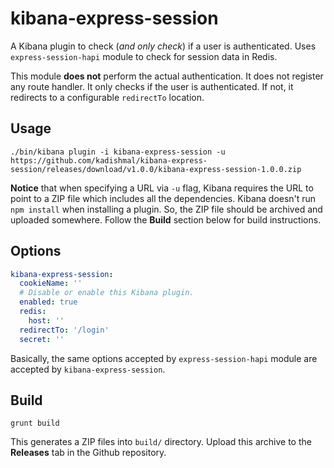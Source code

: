# kibana-express-session

A Kibana plugin to check (*and only check*) if a user is authenticated.
Uses `express-session-hapi` module to check for session data in Redis.

This module **does not** perform the actual authentication. It does not
register any route handler. It only checks if the user is authenticated.
If not, it redirects to a configurable `redirectTo` location.

## Usage

    ./bin/kibana plugin -i kibana-express-session -u https://github.com/kadishmal/kibana-express-session/releases/download/v1.0.0/kibana-express-session-1.0.0.zip

**Notice** that when specifying a URL via `-u` flag, Kibana requires the URL to point
to a ZIP file which includes all the dependencies. Kibana doesn't run `npm install`
when installing a plugin. So, the ZIP file should be archived and uploaded somewhere.
Follow the **Build** section below for build instructions.

## Options

```yaml
kibana-express-session: 
  cookieName: ''
  # Disable or enable this Kibana plugin.
  enabled: true
  redis:
    host: ''
  redirectTo: '/login'
  secret: ''
```

Basically, the same options accepted by `express-session-hapi` module
are accepted by `kibana-express-session`.

## Build

    grunt build

This generates a ZIP files into `build/` directory. Upload this archive to the **Releases**
tab in the Github repository.
